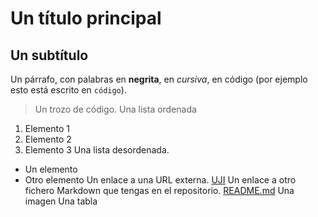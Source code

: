 # Un título principal
## Un subtítulo
Un párrafo, con palabras en **negrita**, en *cursiva*, en código (por ejemplo esto está escrito en `código`).
> Un trozo de código.
Una lista ordenada
1. Elemento 1
2. Elemento 2
3. Elemento 3
Una lista desordenada.
- Un elemento
- Otro elemento
Un enlace a una URL externa.
[UJI](https://www.uji.es)
Un enlace a otro fichero Markdown que tengas en el repositorio.
[README.md](https://github.com/romcarche/repo3_DAW_roman/blob/main/README.md)
Una imagen
Una tabla
